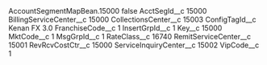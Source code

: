 <?xml version="1.0" encoding="UTF-8"?>
<CustomMetadata xmlns="http://soap.sforce.com/2006/04/metadata" xmlns:xsi="http://www.w3.org/2001/XMLSchema-instance" xmlns:xsd="http://www.w3.org/2001/XMLSchema">
    <label>AccountSegmentMapBean.15000</label>
    <protected>false</protected>
    <values>
        <field>AcctSegId__c</field>
        <value xsi:type="xsd:string">15000</value>
    </values>
    <values>
        <field>BillingServiceCenter__c</field>
        <value xsi:type="xsd:string">15000</value>
    </values>
    <values>
        <field>CollectionsCenter__c</field>
        <value xsi:type="xsd:string">15003</value>
    </values>
    <values>
        <field>ConfigTagId__c</field>
        <value xsi:type="xsd:string">Kenan FX 3.0</value>
    </values>
    <values>
        <field>FranchiseCode__c</field>
        <value xsi:type="xsd:string">1</value>
    </values>
    <values>
        <field>InsertGrpId__c</field>
        <value xsi:type="xsd:string">1</value>
    </values>
    <values>
        <field>Key__c</field>
        <value xsi:type="xsd:string">15000</value>
    </values>
    <values>
        <field>MktCode__c</field>
        <value xsi:type="xsd:string">1</value>
    </values>
    <values>
        <field>MsgGrpId__c</field>
        <value xsi:type="xsd:string">1</value>
    </values>
    <values>
        <field>RateClass__c</field>
        <value xsi:type="xsd:string">16740</value>
    </values>
    <values>
        <field>RemitServiceCenter__c</field>
        <value xsi:type="xsd:string">15001</value>
    </values>
    <values>
        <field>RevRcvCostCtr__c</field>
        <value xsi:type="xsd:string">15000</value>
    </values>
    <values>
        <field>ServiceInquiryCenter__c</field>
        <value xsi:type="xsd:string">15002</value>
    </values>
    <values>
        <field>VipCode__c</field>
        <value xsi:type="xsd:string">1</value>
    </values>
</CustomMetadata>

